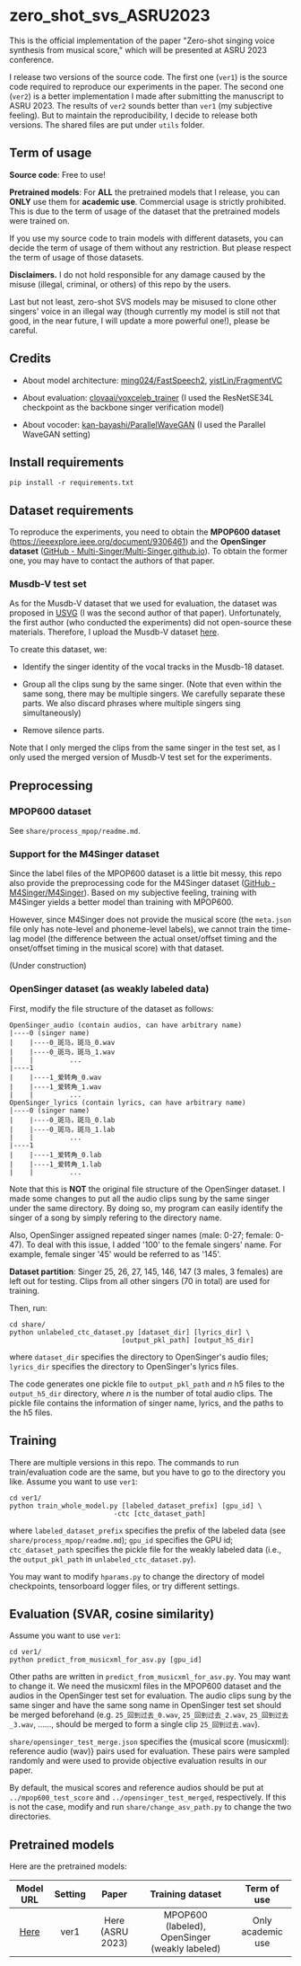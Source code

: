 # zero_shot_svs_ASRU2023

This is the official implementation of the paper "Zero-shot singing voice synthesis from musical score," which will be presented at ASRU 2023 conference.

I release two versions of the source code. The first one (`ver1`) is the source code required to reproduce our experiments in the paper. The second one (`ver2`) is a better implementation I made after submitting the manuscript to ASRU 2023. The results of `ver2` sounds better than `ver1` (my subjective feeling). But to maintain the reproducibility, I decide to release both versions. The shared files are put under `utils` folder.

## Term of usage

**Source code**: Free to use!

**Pretrained models**: For **ALL** the pretrained models that I release, you can **ONLY** use them for **academic use**. Commercial usage is strictly prohibited. This is due to the term of usage of the dataset that the pretrained models were trained on. 

If you use my source code to train models with different datasets, you can decide the term of usage of them without any restriction. But please respect the term of usage of those datasets.

**Disclaimers.** I do not hold responsible for any damage caused by the misuse (illegal, criminal, or others) of this repo by the users.

Last but not least, zero-shot SVS models may be misused to clone other singers' voice in an illegal way (though currently my model is still not that good, in the near future, I will update a more powerful one!), please be careful.

## Credits

- About model architecture: [ming024/FastSpeech2](https://github.com/ming024/FastSpeech2), [yistLin/FragmentVC](https://github.com/yistLin/FragmentVC)

- About evaluation: [clovaai/voxceleb_trainer](https://github.com/clovaai/voxceleb_trainer) (I used the ResNetSE34L checkpoint as the backbone singer verification model)

- About vocoder: [kan-bayashi/ParallelWaveGAN](https://github.com/kan-bayashi/ParallelWaveGAN) (I used the Parallel WaveGAN setting)

## Install requirements

```
pip install -r requirements.txt
```

## Dataset requirements

To reproduce the experiments, you need to obtain the **MPOP600 dataset** (https://ieeexplore.ieee.org/document/9306461) and the **OpenSinger dataset** ([GitHub - Multi-Singer/Multi-Singer.github.io](https://github.com/Multi-Singer/Multi-Singer.github.io)). To obtain the former one, you may have to contact the authors of that paper.

### Musdb-V test set

As for the Musdb-V dataset that we used for evaluation, the dataset was proposed in [USVG](https://github.com/bryan051003/USVG) (I was the second author of that paper). Unfortunately, the first author (who conducted the experiments) did not open-source these materials. Therefore, I upload the Musdb-V dataset [here](https://drive.google.com/drive/folders/119OFiSUuFE3wZP3T6-xl-Xq2EghnMm48?usp=sharing). 

To create this dataset, we:

- Identify the singer identity of the vocal tracks in the Musdb-18 dataset.

- Group all the clips sung by the same singer. (Note that even within the same song, there may be multiple singers. We carefully separate these parts. We also discard phrases where multiple singers sing simultaneously)

- Remove silence parts.

Note that I only merged the clips from the same singer in the test set, as I only used the merged version of Musdb-V test set for the experiments.

## Preprocessing

### MPOP600 dataset

See `share/process_mpop/readme.md`.

### Support for the M4Singer dataset

Since the label files of the MPOP600 dataset is a little bit messy, this repo also provide the preprocessing code for the M4Singer dataset ([GitHub - M4Singer/M4Singer](https://github.com/M4Singer/M4Singer)). Based on my subjective feeling, training with M4Singer yields a better model than training with MPOP600. 

However, since M4Singer does not provide the musical score (the `meta.json` file only has note-level and phoneme-level labels), we cannot train the time-lag model (the difference between the actual onset/offset timing and the onset/offset timing in the musical score) with that dataset.

(Under construction)

### OpenSinger dataset (as weakly labeled data)

First, modify the file structure of the dataset as follows:

```
OpenSinger_audio (contain audios, can have arbitrary name)
|----0 (singer name)
|    |----0_斑马，斑马_0.wav
|    |----0_斑马，斑马_1.wav
|    |         ...
|----1
|    |----1_爱转角_0.wav
|    |----1_爱转角_1.wav
|    |         ...
OpenSinger_lyrics (contain lyrics, can have arbitrary name)
|----0 (singer name)
|    |----0_斑马，斑马_0.lab
|    |----0_斑马，斑马_1.lab
|    |         ...
|----1
|    |----1_爱转角_0.lab
|    |----1_爱转角_1.lab
|    |         ...
```

Note that this is **NOT** the original file structure of the OpenSinger dataset. I made some changes to put all the audio clips sung by the same singer under the same directory. By doing so, my program can easily identify the singer of a song by simply refering to the directory name.

Also, OpenSinger assigned repeated singer names (male: 0-27; female: 0-47). To deal with this issue, I added '100' to the female singers' name. For example, female singer '45' would be referred to as '145'.

**Dataset partition**: Singer 25, 26, 27, 145, 146, 147 (3 males, 3 females) are left out for testing. Clips from all other singers (70 in total) are used for training.



Then, run:

```
cd share/
python unlabeled_ctc_dataset.py [dataset_dir] [lyrics_dir] \ 
                            [output_pkl_path] [output_h5_dir]
```

where `dataset_dir` specifies the directory to OpenSinger's audio files; `lyrics_dir` specifies the directory to OpenSinger's lyrics files.

The code generates one pickle file to `output_pkl_path` and $n$ h5 files to the `output_h5_dir` directory, where $n$ is the number of total audio clips. The pickle file contains the information of singer name, lyrics, and the paths to the h5 files.

## Training

There are multiple versions in this repo. The commands to run train/evaluation code are the same, but you have to go to the directory you like. Assume you want to use `ver1`:

```
cd ver1/
python train_whole_model.py [labeled_dataset_prefix] [gpu_id] \
                          -ctc [ctc_dataset_path]
```

where `labeled_dataset_prefix` specifies the prefix of the labeled data (see `share/process_mpop/readme.md`); `gpu_id` specifies the GPU id; `ctc_dataset_path` specifies the pickle file for the weakly labeled data (i.e., the `output_pkl_path` in `unlabeled_ctc_dataset.py`).

You may want to modify `hparams.py` to change the directory of model checkpoints, tensorboard logger files, or try different settings.

## Evaluation (SVAR, cosine similarity)

Assume you want to use `ver1`:

```
cd ver1/
python predict_from_musicxml_for_asv.py [gpu_id]
```

Other paths are written in `predict_from_musicxml_for_asv.py`. You may want to change it. We need the musicxml files in the MPOP600 dataset and the audios in the OpenSinger test set for evaluation. The audio clips sung by the same singer and have the same song name in OpenSinger test set should be merged beforehand (e.g. `25_回到过去_0.wav`, `25_回到过去_2.wav`, `25_回到过去_3.wav`, ......, should be merged to form a single clip `25_回到过去.wav`).

`share/opensinger_test_merge.json` specifies the {musical score (musicxml): reference audio (wav)} pairs used for evaluation. These pairs were sampled randomly and were used to provide objective evaluation results in our paper. 

By default, the musical scores and reference audios should be put at `../mpop600_test_score`  and `../opensinger_test_merged`, respectively. If this is not the case, modify and run `share/change_asv_path.py` to change the two directories.

## Pretrained models

Here are the pretrained models:

| Model URL                                                                                  | Setting | Paper            | Training dataset                               | Term of use       |
|:------------------------------------------------------------------------------------------:|:-------:|:----------------:|:----------------------------------------------:|:-----------------:|
| [Here](https://drive.google.com/file/d/1MhBzlM6ffCavXP53Ub3tyCPfxZK6MLLP/view?usp=sharing) | ver1    | Here (ASRU 2023) | MPOP600 (labeled), OpenSinger (weakly labeled) | Only academic use |
